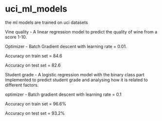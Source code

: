 # uci_ml_models
the ml models are trained on uci datasets

Vine quality - A linear regression model to predict the quality of wine from a score 1-10.

Optimizer - Batch Gradient descent with learning rate = 0.01.

Accuracy on train set = 84.6

Accuracy on test set = 82.6

Student grade - A logistic regression model with the binary class part implemented to predict student grade and analysing how it is related to different factors.

optimizer - Batch gradient descent with learning rate = 0.1

Accuracy on train set = 96.6%

Accuracy on test set = 93.2%
